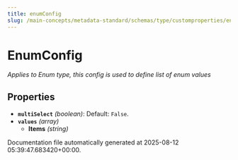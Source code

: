 ```yaml
---
title: enumConfig
slug: /main-concepts/metadata-standard/schemas/type/customproperties/enumconfig
---
```


# EnumConfig

*Applies to Enum type, this config is used to define list of enum values*

## Properties

- **`multiSelect`** *(boolean)*: Default: `False`.
- **`values`** *(array)*
  - **Items** *(string)*


Documentation file automatically generated at 2025-08-12 05:39:47.683420+00:00.
